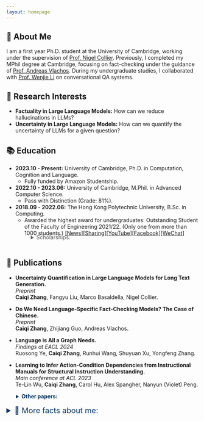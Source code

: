 ```yaml
---
layout: homepage
---
```


## &#x1F64B; About Me

I am a first year Ph.D. student at the University of Cambridge, working under the supervision of [Prof. Nigel Collier](https://sites.google.com/site/nhcollier/home). Previously, I completed my MPhil degree at Cambridge, focusing on fact-checking under the guidance of [Prof. Andreas Vlachos](https://andreasvlachos.github.io/). During my undergraduate studies, I collaborated with [Prof. Wenjie Li](https://www4.comp.polyu.edu.hk/~cswjli/) on conversational QA systems.


## &#x1F9D0; Research Interests 

- **Factuality in Large Language Models:** How can we reduce hallucinations in LLMs?
- **Uncertainty in Large Language Models:** How can we quantify the uncertainty of LLMs for a given question?

## &#x1F4DA; Education 

- **2023.10 - Present:** University of Cambridge, Ph.D. in Computation, Cognition and Language.  
    - Fully funded by Amazon Studentship.
- **2022.10 - 2023.06:** University of Cambridge, M.Phil. in Advanced Computer Science.  
    - Pass with Distinction (Grade: 81%).
- **2018.09 - 2022.06:** The Hong Kong Polytechnic University, B.Sc. in Computing. 
    - Awarded the highest award for undergraduates: Outstanding Student of the Faculty of Engineering 2021/22. (Only one from more than 1000 students.) 
    [[News]](https://www.polyu.edu.hk/comp/news-and-events/news/2022/0324_osa_2021/)[[Sharing]](https://www.polyu.edu.hk/comp/-/media/department/comp/publication/private/comp-enews_2022-spring_for-final.pdf)[[YouTube]](https://www.youtube.com/watch?v=XTvlR4fFd0I)[[Facebook]](https://www.facebook.com/HongKongPolyU/photos/a.405574404548/10159955761959549)[[WeChat]](https://mp.weixin.qq.com/s/ev1wPnPmXhNR3dpaNlEWPA)
<details style="margin-top: -20px; padding-left: 64px;">
  <summary style="cursor: pointer; color: #595959; font-weight: normal;">Scholarships:</summary>
  <ul style="list-style-type: none; padding: 0; font-size: 14px;">
    <li>• HKSAR Government Scholarship 2020/21 and 2021/22 (HKD 160,000, around USD 20,500)</li>
    <li>• Commercial Radio 50th Anniversary Scholarship 2019/20 (HKD 80,000, around USD 10,250)</li>
    <li>• The Hong Kong Polytechnic University Scholarship 2019/20 (HKD 40,000, around USD 5,125)</li>
    <li>• Wong Tit-shing Student Exchange Scholarship 2020/21 (HKD 20,000, around USD 2,560)</li>
    <li>• WKF Foundation Service-Learning Scholarship 2020/21 (HKD 16,600, around USD 2,125)</li>
    <li>• Wei Lun Foundation Scholarship 2020/21 (HKD 16,600, around USD 2,125)</li>
    <li>• Tellhow Group Scholarship 2018/19 (CNY 10,000, around USD 1,399)</li>
    <li>• Rennie's Mill Student Aid Project Alumni Association Scholarship 2019/20 (HKD 10,000, around USD 1,250)</li>
    <li>• V.K. Hsu & Sons Foundations Ltd. Scholarship 2019/20 (HKD 10,000, around USD 1,250)</li>
    <li>• HKMA IT Management Club Scholarship 2021/22 (HKD 5,000, around USD 640)</li>
    <li>• Proof-of-Concept (POC) Funding Scheme 2021/22 (HKD 5,000, around USD 640)</li>
  </ul>
</details>
<br>


<!-- {% include_relative _includes/publications.md %} -->

## &#x1F4DD; Publications 

- **Uncertainty Quantification in Large Language Models for Long Text Generation.**  
  _Preprint_  
  **Caiqi Zhang**, Fangyu Liu, Marco Basaldella, Nigel Collier.

- **Do We Need Language-Specific Fact-Checking Models? The Case of Chinese.**  
  _Preprint_  
  **Caiqi Zhang**, Zhijiang Guo, Andreas Vlachos.

- **Language is All a Graph Needs.**  
  _Findings at EACL 2024_  
  Ruosong Ye, **Caiqi Zhang**, Runhui Wang, Shuyuan Xu, Yongfeng Zhang.

- **Learning to Infer Action-Condition Dependencies from Instructional Manuals for Structural Instruction Understanding.**  
  _Main conference at ACL 2023_  
  Te-Lin Wu, **Caiqi Zhang**, Carol Hu, Alex Spangher, Nanyun (Violet) Peng.


<details style="padding-left: 25px;">
  <summary style="cursor: pointer; color: #043361; font-weight: bold;">Other papers:</summary>
  
  <ul>
    <li><strong>Hybrid Learning for Mobile Ad-hoc Distancing / Positioning Using Bluetooth Low Energy.</strong> Yik Him Ho, Yunfei Liu, <strong>Caiqi Zhang</strong>, Yerkezhan Sartayeva, Henry C. B. Chan. <em>IEEE Internet of Things Journal</em>, Volume: 10, Issue: 14, 15 July 2023.</li>
    <li><strong>BlueTrk+ for Tracking Presence and Position.</strong> Yik Him Ho, Yunfei Liu, <strong>Caiqi Zhang</strong>, Henry C. B. Chan. <em>IEEE Communications Magazine</em>, Volume: 59, Issue: 8, August 2021.</li>
    <li><strong>PRUID: Practical User Interface Distribution for Multi-surface Computing.</strong> Menglong Cui, Mingsong Lv, Qingqiang He, <strong>Caiqi Zhang</strong>, Chuancai Gu, Tao Yang, Nan Guan. <em>58th ACM/IEEE Design Automation Conference</em> 2021.</li>
  </ul>
</details>
<br>

<details>


<summary style="cursor: pointer; color: #043361; font-weight: normal; font-size: 20px"> &#x1F440; More facts about me: </summary>
<br>
<h3>Volunteer Teaching</h3>
<p>During term breaks, I volunteered in various teaching trips to rural areas globally, covering Hong Kong, Taiwan, Guilin, Ho Chi Minh City (Vietnam), Phnom Penh (Cambodia), and Trà Vinh (Cambodia). I've participated in 10+ voluntary services, accumulating 400+ service hours, benefiting 300+ students. Also, I joined the <a href="https://www.un.org/millenniumfellows/">United Nations' Millennium Fellowship 2021</a> to promote equal education.</p>

<h3>Mandarin Debate</h3>
<p>As a member of both the PolyU and Cambridge Mandarin Debate Teams, I participated in competitions across various cities, including Singapore, Shanghai, Suzhou, Nanjing, Wuhan, Changsha, Xi'an, and Chengdu. These experiences refined my communication and critical thinking skills and provided international representation opportunities.</p>

</details>

